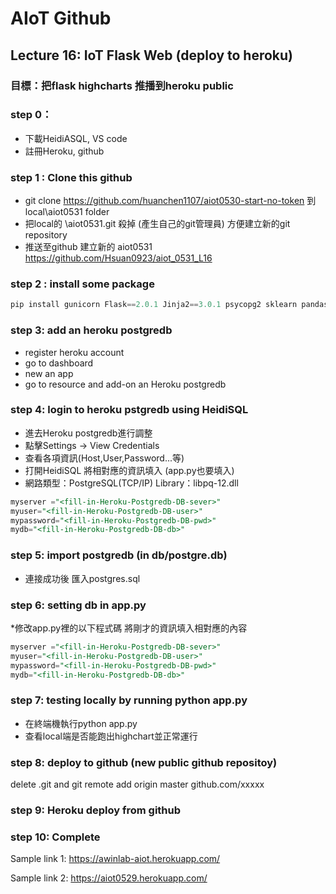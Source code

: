 # AIoT Github

## Lecture 16: IoT Flask Web (deploy to heroku)
### 目標：把flask highcharts 推播到heroku public
### step 0：
* 下載HeidiASQL, VS code
* 註冊Heroku, github
### step 1 : Clone this github
* git clone https://github.com/huanchen1107/aiot0530-start-no-token 到 local\aiot0531 folder
* 把local的 \aiot0531.git 殺掉 (產生自己的git管理員) 方便建立新的git repository
* 推送至github 建立新的 aiot0531 https://github.com/Hsuan0923/aiot_0531_L16
### step 2 : install some package


```python
pip install gunicorn Flask==2.0.1 Jinja2==3.0.1 psycopg2 sklearn pandas numpy
```

### step 3: add an heroku postgredb

* register heroku account
* go to dashboard
* new an app
* go to resource and add-on an Heroku postgredb

### step 4: login to heroku pstgredb using HeidiSQL

* 進去Heroku postgredb進行調整
* 點擊Settings -> View Credentials
* 查看各項資訊(Host,User,Password...等)
* 打開HeidiSQL 將相對應的資訊填入 (app.py也要填入)
* 網路類型：PostgreSQL(TCP/IP) Library：libpq-12.dll

```sql
myserver ="<fill-in-Heroku-Postgredb-DB-sever>"
myuser="<fill-in-Heroku-Postgredb-DB-user>"
mypassword="<fill-in-Heroku-Postgredb-DB-pwd>"
mydb="<fill-in-Heroku-Postgredb-DB-db>"

```
### step 5: import postgredb (in db/postgre.db)

* 連接成功後 匯入postgres.sql

### step 6: setting db in app.py

*修改app.py裡的以下程式碼 將剛才的資訊填入相對應的內容

```sql
myserver ="<fill-in-Heroku-Postgredb-DB-sever>"
myuser="<fill-in-Heroku-Postgredb-DB-user>"
mypassword="<fill-in-Heroku-Postgredb-DB-pwd>"
mydb="<fill-in-Heroku-Postgredb-DB-db>"

```
### step 7: testing locally by running python app.py

* 在終端機執行python app.py
* 查看local端是否能跑出highchart並正常運行

### step 8: deploy to github (new public github repositoy)

delete .git and git remote add origin master github.com/xxxxx


### step 9: Heroku deploy from github

### step 10: Complete

Sample link 1:
https://awinlab-aiot.herokuapp.com/

Sample link 2: 
https://aiot0529.herokuapp.com/





